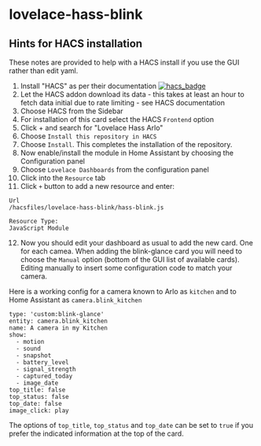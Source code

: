 # lovelace-hass-blink

## Hints for HACS installation

These notes are provided to help with a HACS install if you use the GUI rather than edit yaml. 

1. Install "HACS" as per their documentation [![hacs_badge](https://img.shields.io/badge/HACS-Default-orange.svg?style=for-the-badge)](https://github.com/custom-components/hacs)
2. Let the HACS addon download its data - this takes at least an hour to fetch data initial due to rate limiting - see HACS documentation
3. Choose HACS from the Sidebar
4. For installation of this card select the HACS ```Frontend``` option
5. Click + and search for "Lovelace Hass Arlo"
6. Choose ```Install this repository in HACS```
7. Choose ```Install```. This completes the installation of the repository. 
8. Now enable/install the module in Home Assistant by choosing the Configuration panel
9. Choose ```Lovelace Dashboards``` from the configuration panel
10. Click into the ```Resource``` tab
11. Click ```+``` button to add a new resource and enter:

```
Url
/hacsfiles/lovelace-hass-blink/hass-blink.js 

Resource Type:
JavaScript Module
```

12. Now you should edit your dashboard as usual to add the new card. One for each camea. When adding the blink-glance card you will need to choose the ```Manual``` option (bottom of the GUI list of available cards). Editing manually to insert some configuration
code to match your camera. 

Here is a working config for a camera known to Arlo as ```kitchen``` and to Home Assistant as ```camera.blink_kitchen```
  
  
  ```
  type: 'custom:blink-glance'
  entity: camera.blink_kitchen
  name: A camera in my Kitchen
  show:
    - motion
    - sound
    - snapshot
    - battery_level
    - signal_strength
    - captured_today
    - image_date
  top_title: false
  top_status: false
  top_date: false
  image_click: play
  ```
The options of ```top_title```, ```top_status``` and ```top_date``` can be set to ```true``` if you prefer the indicated information at the top of the card.
